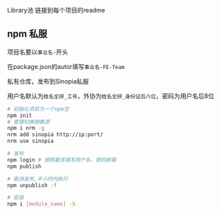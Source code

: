Library池 链接到每个项目的readme

## npm 私服

项目名要以`事业名-`开头

在package.json的autor填写`事业名-FE-Team`

私有仓库，发布到Sinopia私服



用户名默认为`姓名全拼_工号`，外协为`姓名全拼_身份证后八位`，密码为用户名后8位

```bash
# 初始化项目为一个npm包
npm init
# 管理切换镜像源
npm i nrm -g
nrm add sinopia http://ip:port/
nrm use sinopia

# 发布
npm login # 按照要求填写用户名、密码邮箱
npm publish

# 取消发布,半小时内执行
npm unpublish -f

# 安装
npm i [module_name] -S
```
